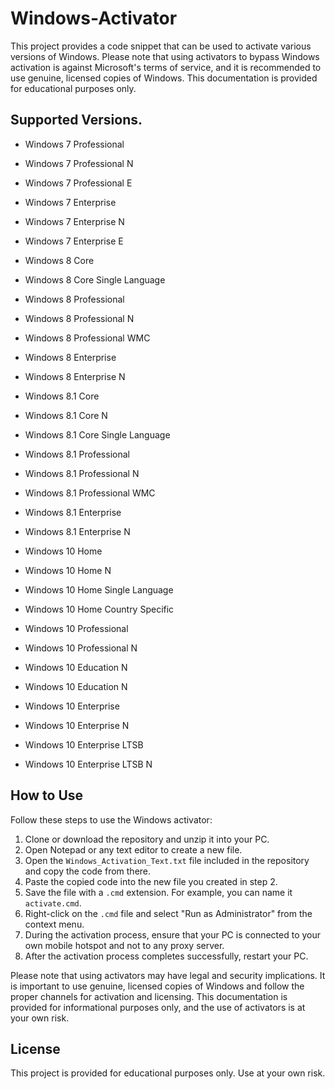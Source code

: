 # Windows-Activator

This project provides a code snippet that can be used to activate various versions of Windows. Please note that using activators to bypass Windows activation is against Microsoft's terms of service, and it is recommended to use genuine, licensed copies of Windows. This documentation is provided for educational purposes only.

## Supported Versions.
- Windows 7 Professional
- Windows 7 Professional N
- Windows 7 Professional E
- Windows 7 Enterprise
- Windows 7 Enterprise N
- Windows 7 Enterprise E

- Windows 8 Core
- Windows 8 Core Single Language
- Windows 8 Professional
- Windows 8 Professional N
- Windows 8 Professional WMC
- Windows 8 Enterprise
- Windows 8 Enterprise N

- Windows 8.1 Core
- Windows 8.1 Core N
- Windows 8.1 Core Single Language
- Windows 8.1 Professional
- Windows 8.1 Professional N
- Windows 8.1 Professional WMC
- Windows 8.1 Enterprise
- Windows 8.1 Enterprise N

- Windows 10 Home
- Windows 10 Home N
- Windows 10 Home Single Language
- Windows 10 Home Country Specific
- Windows 10 Professional
- Windows 10 Professional N
- Windows 10 Education N
- Windows 10 Education N
- Windows 10 Enterprise
- Windows 10 Enterprise N
- Windows 10 Enterprise LTSB
- Windows 10 Enterprise LTSB N

## How to Use

Follow these steps to use the Windows activator:

1. Clone or download the repository and unzip it into your PC.
2. Open Notepad or any text editor to create a new file.
3. Open the `Windows_Activation_Text.txt` file included in the repository and copy the code from there.
4. Paste the copied code into the new file you created in step 2.
5. Save the file with a `.cmd` extension. For example, you can name it `activate.cmd`.
6. Right-click on the `.cmd` file and select "Run as Administrator" from the context menu.
7. During the activation process, ensure that your PC is connected to your own mobile hotspot and not to any proxy server.
8. After the activation process completes successfully, restart your PC.

Please note that using activators may have legal and security implications. It is important to use genuine, licensed copies of Windows and follow the proper channels for activation and licensing. This documentation is provided for informational purposes only, and the use of activators is at your own risk.

## License

This project is provided for educational purposes only. Use at your own risk.
